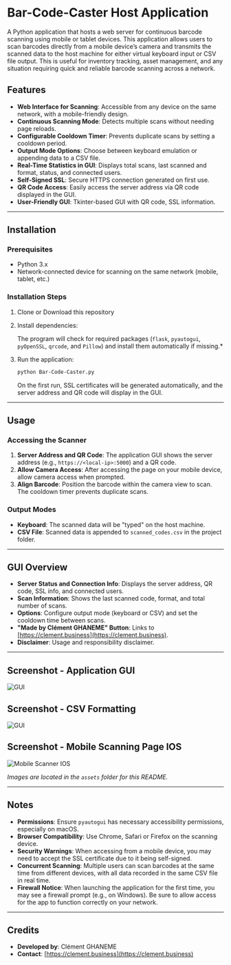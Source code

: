 # Bar-Code-Caster Host Application

A Python application that hosts a web server for continuous barcode scanning using mobile or tablet devices. This application allows users to scan barcodes directly from a mobile device’s camera and transmits the scanned data to the host machine for either virtual keyboard input or CSV file output. This is useful for inventory tracking, asset management, and any situation requiring quick and reliable barcode scanning across a network.

## Features

- **Web Interface for Scanning**: Accessible from any device on the same network, with a mobile-friendly design.
- **Continuous Scanning Mode**: Detects multiple scans without needing page reloads.
- **Configurable Cooldown Timer**: Prevents duplicate scans by setting a cooldown period.
- **Output Mode Options**: Choose between keyboard emulation or appending data to a CSV file.
- **Real-Time Statistics in GUI**: Displays total scans, last scanned and format, status, and connected users.
- **Self-Signed SSL**: Secure HTTPS connection generated on first use.
- **QR Code Access**: Easily access the server address via QR code displayed in the GUI.
- **User-Friendly GUI**: Tkinter-based GUI with QR code, SSL information.
---

## Installation

### Prerequisites

- Python 3.x
- Network-connected device for scanning on the same network (mobile, tablet, etc.)

### Installation Steps

1. Clone or Download this repository

2. Install dependencies:

   The program will check for required packages (`flask`, `pyautogui`, `pyOpenSSL`, `qrcode`, and `Pillow`) and install them automatically if missing.*

4. Run the application:
    ```bash
    python Bar-Code-Caster.py
    ```
   On the first run, SSL certificates will be generated automatically, and the server address and QR code will display in the GUI.

---

## Usage

### Accessing the Scanner

1. **Server Address and QR Code**: The application GUI shows the server address (e.g., `https://<local-ip>:5000`) and a QR code.
2. **Allow Camera Access**: After accessing the page on your mobile device, allow camera access when prompted.
3. **Align Barcode**: Position the barcode within the camera view to scan. The cooldown timer prevents duplicate scans.

### Output Modes

- **Keyboard**: The scanned data will be "typed" on the host machine.
- **CSV File**: Scanned data is appended to `scanned_codes.csv` in the project folder.

---

## GUI Overview

- **Server Status and Connection Info**: Displays the server address, QR code, SSL info, and connected users.
- **Scan Information**: Shows the last scanned code, format, and total number of scans.
- **Options**: Configure output mode (keyboard or CSV) and set the cooldown time between scans.
- **"Made by Clément GHANEME" Button**: Links to [https://clement.business](https://clement.business).
- **Disclaimer**: Usage and responsibility disclaimer.

---

## Screenshot - Application GUI

![GUI](assets/app.png)

## Screenshot - CSV Formatting

![GUI](assets/data_csv.png)

## Screenshot - Mobile Scanning Page IOS

![Mobile Scanner IOS](assets/ios.jpg)

*Images are located in the `assets` folder for this README.*

---

## Notes

- **Permissions**: Ensure `pyautogui` has necessary accessibility permissions, especially on macOS.
- **Browser Compatibility**: Use Chrome, Safari or Firefox on the scanning device.
- **Security Warnings**: When accessing from a mobile device, you may need to accept the SSL certificate due to it being self-signed.
- **Concurrent Scanning**: Multiple users can scan barcodes at the same time from different devices, with all data recorded in the same CSV file in real time.
- **Firewall Notice**: When launching the application for the first time, you may see a firewall prompt (e.g., on Windows). Be sure to allow access for the app to function correctly on your network.

---

## Credits

- **Developed by**: Clément GHANEME
- **Contact**: [https://clement.business](https://clement.business)

